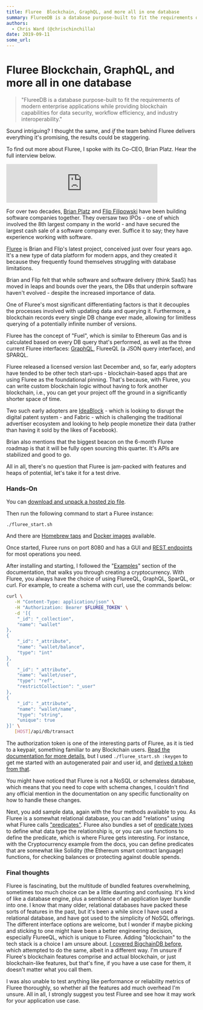 ```yaml
---
title: Fluree  Blockchain, GraphQL, and more all in one database
summary: FlureeDB is a database purpose-built to fit the requirements of modern enterprise applications while providing blockchain capabilities for data security, workflow efficiency, and industry interoperability. Sound intriguing? I thought the same, and if the team behind Fluree delivers everything its promising, the results could be staggering. To find out more about Fluree, I spoke with its Co-CEO, Brian Platz. Hear the full interview below. For over two decades, Brian Platz and Flip Filipowski have
authors:
  - Chris Ward (@chrischinchilla)
date: 2019-09-11
some_url: 
---
```


# Fluree  Blockchain, GraphQL, and more all in one database


> "FlureeDB is a database purpose-built to fit the requirements of modern enterprise applications while providing blockchain capabilities for data security, workflow efficiency, and industry interoperability."

Sound intriguing? I thought the same, and _if_ the team behind Fluree delivers everything it's promising, the results could be staggering.

To find out more about Fluree, I spoke with its Co-CEO, Brian Platz. Hear the full interview below.

<iframe frameborder="0" height="102px" scrolling="no" src="https://anchor.fm/theweeklysqueak/embed/episodes/Brian-Platz-of-Fluree--the-Feature-Packed-Blockchain-based-Database-e3crt8" width="400px"></iframe>

For over two decades, [Brian Platz](https://www.linkedin.com/in/brianplatz/) and [Flip Filipowski](https://www.linkedin.com/in/andrewflipfilipowski/) have been building software companies together. They oversaw two IPOs - one of which involved the 8th largest company in the world - and have secured the largest cash sale of a software company ever. Suffice it to say; they have experience working with software.

[Fluree](https://flur.ee/index.html) is Brian and Flip's latest project, conceived just over four years ago. It's a new type of data platform for modern apps, and they created it because they frequently found themselves struggling with database limitations.

Brian and Flip felt that while software and software delivery (think SaaS) has moved in leaps and bounds over the years, the DBs that underpin software haven't evolved - despite the increased importance of data.

One of Fluree's most significant differentiating factors is that it decouples the processes involved with updating data and querying it. Furthermore, a blockchain records every single DB change ever made, allowing for limitless querying of a potentially infinite number of versions.

Fluree has the concept of "Fuel", which is similar to Ethereum Gas and is calculated based on every DB query that's performed, as well as the three current Fluree interfaces: [GraphQL](https://graphql.org/), FlureeQL (a JSON query interface), and SPARQL.

Fluree released a licensed version last December and, so far, early adopters have tended to be other tech start-ups - blockchain-based apps that are using Fluree as the foundational pinning. That's because, with Fluree, you can write custom blockchain logic without having to fork another blockchain, i.e., you can get your project off the ground in a significantly shorter space of time.

Two such early adopters are [IdeaBlock](https://ideablock.io/) - which is looking to disrupt the digital patent system - and Fabric - which is challenging the traditional advertiser ecosystem and looking to help people monetize their data (rather than having it sold by the likes of Facebook).

Brian also mentions that the biggest beacon on the 6-month Fluree roadmap is that it will be fully open sourcing this quarter. It's APIs are stabilized and good to go.

All in all, there's no question that Fluree is jam-packed with features and heaps of potential, let's take it for a test drive.

### Hands-On

You can [download and unpack a hosted zip file](https://s3.amazonaws.com/fluree-releases-public/flureeDB-latest.zip).

Then run the following command to start a Fluree instance:

```shell
./fluree_start.sh
```

And there are [Homebrew taps](https://docs.flur.ee/docs/getting-started/installation#download-fluree-with-homebrew) and [Docker images](https://docs.flur.ee/docs/getting-started/installation#fluree-with-docker) available.

Once started, Fluree runs on port 8080 and has a GUI and [REST endpoints](https://docs.flur.ee/api/signed-endpoints/overview) for most operations you need.

After installing and starting, I followed the "[Examples](https://docs.flur.ee/docs/examples/cryptocurrency)" section of the documentation, that walks you through creating a cryptocurrency. With Fluree, you always have the choice of using FlureeQL, GraphQL, SparQL, or curl. For example, to create a schema with curl, use the commands below:

```bash
curl \
   -H "Content-Type: application/json" \
   -H "Authorization: Bearer $FLUREE_TOKEN" \
   -d '[{
    "_id": "_collection",
    "name": "wallet"
},
{
    "_id": "_attribute",
    "name": "wallet/balance",
    "type": "int"
},
{
    "_id": "_attribute",
    "name": "wallet/user",
    "type": "ref",
    "restrictCollection": "_user"
},
{
    "_id": "_attribute",
    "name": "wallet/name",
    "type": "string",
    "unique": true
}]' \
   [HOST]/api/db/transact
```

The authorization token is one of the interesting parts of Fluree, as it is tied to a keypair, something familiar to any Blockchain users. [Read the documentation for more details](https://docs.flur.ee/docs/getting-started/installation#setting-your-own-private-key), but I used `./fluree_start.sh :keygen` to get me started with an autogenerated pair and user id, and [derived a token from that](https://docs.flur.ee/docs/identity/public-private-keys).

You might have noticed that Fluree is not a NoSQL or schemaless database, which means that you need to cope with schema changes, I couldn't find any official mention in the documentation on any specific functionality on how to handle these changes.

Next, you add sample data, again with the four methods available to you. As Fluree is a somewhat relational database, you can add "relations" using what Fluree calls ["predicates"](https://docs.flur.ee/docs/getting-started/basic-schema#adding-predicates). Fluree also bundles a set of [predicate types](https://docs.flur.ee/docs/infrastructure/system-collections#_predicate-types) to define what data type the relationship is, or you can use functions to define the predicate, which is where Fluree gets interesting. For instance, with the Cryptocurrency example from the docs, you can define predicates that are somewhat like Solidity (the Ethereum smart contract language) functions, for checking balances or protecting against double spends.

### Final thoughts

Fluree is fascinating, but the multitude of bundled features overwhelming, sometimes too much choice can be a little daunting and confusing. It's kind of like a database engine, plus a semblance of an application layer bundle into one. I know that many older, relational databases have packed these sorts of features in the past, but it's been a while since I have used a relational database, and have got used to the simplicity of NoSQL offerings. The different interface options are welcome, but I wonder if maybe picking and sticking to one might have been a better engineering decision, especially FlureeQL, which is unique to Fluree. Adding "blockchain" to the tech stack is a choice I am unsure about. [I covered BigchainDB before](https://www.sitepoint.com/bigchaindb-blockchain-data-storage/), which attempted to do the same, albeit in a different way. I'm unsure if Fluree's blockchain features comprise and actual blockchain, or just blockchain-like features, but that's fine, if you have a use case for them, it doesn't matter what you call them.

I was also unable to test anything like performance or reliability metrics of Fluree thoroughly, so whether all the features add much overhead I'm unsure. All in all, I strongly suggest you test Fluree and see how it may work for your application use case.

